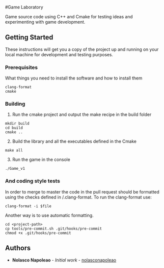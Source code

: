 #Game Laboratory

Game source code using C++ and Cmake for testing ideas and experimenting with game development.

## Getting Started

These instructions will get you a copy of the project up and running on your local machine for development and testing purposes.

### Prerequisites

What things you need to install the software and how to install them

```
clang-format
cmake
```

### Building

1. Run the cmake project and output the make recipe in the build folder
```
mkdir build
cd build
cmake ..
```

2. Build the library and all the executables defined in the Cmake 
```
make all
```

3. Run the game in the console
```
./Game_v1
```

### And coding style tests

In order to merge to master the code in the pull request should be formatted using the checks defined in <project>/.clang-format. To run the clang-format use:
```
clang-format -i $file
```

Another way is to use automatic formatting.
```
cd <project-path>
cp tools/pre-commit.sh .git/hooks/pre-commit
chmod +x .git/hooks/pre-commit
```

## Authors

* **Nolasco Napoleao** - *Initial work* - [nolasconapoleao](https://github.com/nolasconapoleao)
